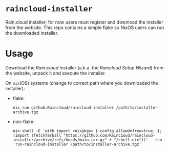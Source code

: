 # `raincloud-installer`

Rain،cloud installer; for now users must register and download the installer from the website. This repo contains a simple flake so NixOS users can run the downloaded installer.

# Usage

Download the _Rain،cloud_ Installer (a.k.a. the _Raincloud Setup Wizard_) from the website, unpack it and execute the installer.

On `nix`(OS) systems (change to correct path where you downloaded the installer):

- flake:
  ```
  nix run github:Rainc1oud/raincloud-installer /path/to/installer-archive.tgz
  ```
- non-flake:
  ```
  nix-shell -E 'with import <nixpkgs> { config.allowUnfree=true; }; (import (fetchTarball "https://github.com/Rainc1oud/raincloud-installer/archive/refs/heads/main.tar.gz" + "/shell.nix"))' --run 'run-raincloud-installer /path/to/installer-archive.tgz'
  ```
